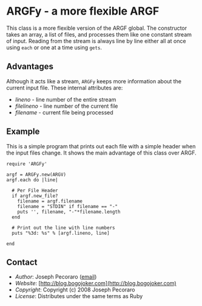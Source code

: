 # ARGFy - a more flexible ARGF

This class is a more flexible version of the ARGF global.
The constructor takes an array, a list of files, and processes
them like one constant stream of input.  Reading from the
stream is always line by line either all at once using `each`
or one at a time using `gets`.

## Advantages

Although it acts like a stream, `ARGFy` keeps more information
about the current input file.  These internal attributes are:

  * _lineno_     - line number of the entire stream  
  * _filelineno_ - line number of the current file  
  * _filename_   - current file being processed  

## Example

This is a simple program that prints out each file with
a simple header when the input files change.  It shows
the main advantage of this class over ARGF.

    require 'ARGFy'
    
    argf = ARGFy.new(ARGV)
    argf.each do |line|
    
      # Per File Header
      if argf.new_file?
        filename = argf.filename
        filename = "STDIN" if filename == "-"
        puts '', filename, "-"*filename.length
      end
    
      # Print out the line with line numbers
      puts "%3d: %s" % [argf.lineno, line]
    
    end

## Contact

  * _Author_: Joseph Pecoraro ([email](mailto:joepeck02@gmail.com))  
  * _Website_: [http://blog.bogojoker.com](http://blog.bogojoker.com)  
  * _Copyright_: Copyright (c) 2008 Joseph Pecoraro  
  * _License_: Distributes under the same terms as Ruby  
